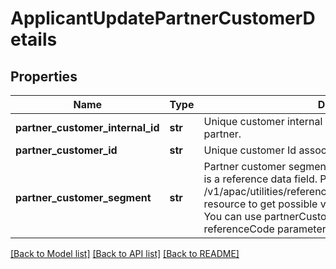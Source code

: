 # ApplicantUpdatePartnerCustomerDetails

## Properties
Name | Type | Description | Notes
------------ | ------------- | ------------- | -------------
**partner_customer_internal_id** | **str** | Unique customer internal number associated with the partner. | [optional] 
**partner_customer_id** | **str** | Unique customer Id associated with the partner | [optional] 
**partner_customer_segment** | **str** | Partner customer segment.Partner customer segment.This is a reference data field. Please use /v1/apac/utilities/referenceData/{partnerCustomerSegment} resource to get possible value of this field with description. You can use partnerCustomerSegment field name as the referenceCode parameter to retrieve the values. | [optional] 

[[Back to Model list]](../README.md#documentation-for-models) [[Back to API list]](../README.md#documentation-for-api-endpoints) [[Back to README]](../README.md)

